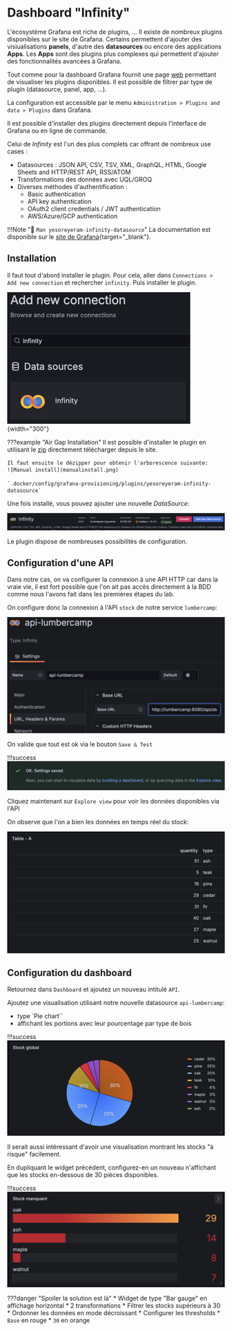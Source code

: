 # Dashboard "Infinity"

L'écosystème Grafana est riche de plugins, ... Il existe de nombreux plugins disponibles sur le site de Grafana. Certains permettent d'ajouter des visiualisations **panels**, d'autre des **datasources**  ou encore des applications **Apps**. Les **Apps** sont des plugins plus complexes qui permettent d'ajouter des fonctionnalités avancées à Grafana.

Tout comme pour la dashboard Grafana fournit une page [web](https://grafana.com/grafana/plugins/) permettant de visualiser les plugins disponibles. Il est possible de filtrer par type de plugin (datasource, panel, app, ...).

La configuration est accessible par le menu `Administration > Plugins and data > Plugins` dans Grafana.

Il est possible d'installer des plugins directement depuis l'interface de Grafana ou en ligne de commande.

Celui de *Infinity* est l'un des plus complets car offrant de nombreux use cases :

- Datasources : JSON API, CSV, TSV, XML, GraphQL, HTML, Google Sheets and HTTP/REST API, RSS/ATOM
- Transformations des données avec UQL/GROQ
- Diverses méthodes d'authentification :
  - Basic authentication
  - API key authentication
  - OAuth2 client credentials / JWT authentication
  - AWS/Azure/GCP authentication

!!!Note "📖 `Man yesoreyeram-infinity-datasource`"
    La documentation est disponible sur le [site de Grafana](https://grafana.com/docs/plugins/yesoreyeram-infinity-datasource/latest/){target="_blank"}.

## Installation

Il faut tout d'abord installer le plugin. Pour cela, aller dans `Connections > Add new connection` et rechercher `infinity`. Puis installer le plugin.

![Infinity](infinity.png){width="300"}

???example "Air Gap Installation"
    Il est possible d'installer le plugin en utilisant le [zip](https://storage.googleapis.com/integration-artifacts/yesoreyeram-infinity-datasource/3.2.0/main/36ba223489266ddb4fa6f0d955f9e36af7983ae8/yesoreyeram-infinity-datasource-3.2.0.linux_amd64.zip) directement télécharger depuis le site.

    Il faut ensuite le dézipper pour obtenir l'arborescence suivante:
    ![Manual install](manualinstall.png)

    `.docker/config/grafana-provisioning/plugins/yesoreyeram-infinity-datasource`
    
Une fois installé, vous pouvez ajouter une nouvelle *DataSource*:

![Install](install.png)

Le plugin dispose de nombreuses possibilités de configuration.

## Configuration d'une API

Dans notre cas, on va configurer la connexion à une API HTTP car dans la vraie vie, il est fort possible que l'on ait pas accès directement à la BDD comme nous l'avons fait dans les premières étapes du lab.

On configure donc la connexion à l'API `stock` de notre service `lumbercamp`:

![configuration](config.png)

On valide que tout est ok via le bouton `Save & Test`

!!!success
    ![success](success.png)

Cliquez maintenant sur `Explore view` pour voir les données disponibles via l'API

On observe que l'on a bien les données en temps réel du stock:

![data](data.png)

## Configuration du dashboard

Retournez dans `Dashboard` et ajoutez un nouveau intitulé `API`.

Ajoutez une visualisation utilisant notre nouvelle datasource `api-lumbercamp`:

- type `Pie chart``
- affichant les portions avec leur pourcentage par type de bois

!!!success
    ![stock global](stock.png)

Il serait aussi intéressant d'avoir une visualisation montrant les stocks "à risque" facilement.

En dupliquant le widget précédent, configurez-en un nouveau n'affichant que les stocks en-dessous de 30 pièces disponibles.

!!!success
    ![warning](warning.png)

???danger "Spoiler la solution est là"
    * Widget de type "Bar gauge" en affichage horizontal
    * 2 transformations
        * Filtrer les stocks supérieurs à 30
        * Ordonner les données en mode décroissant
    * Configurer les thresholds
        * `Base` en rouge
        * `30` en orange